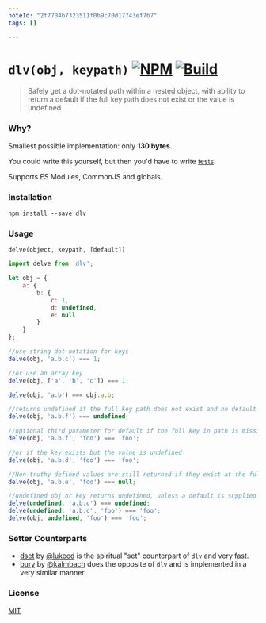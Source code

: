 ```yaml
---
noteId: "2f7704b7323511f0b9c70d17743ef7b7"
tags: []

---
```


# `dlv(obj, keypath)` [![NPM](https://img.shields.io/npm/v/dlv.svg)](https://npmjs.com/package/dlv) [![Build](https://travis-ci.org/developit/dlv.svg?branch=master)](https://travis-ci.org/developit/dlv)

> Safely get a dot-notated path within a nested object, with ability to return a default if the full key path does not exist or the value is undefined


### Why?

Smallest possible implementation: only **130 bytes.**

You could write this yourself, but then you'd have to write [tests].

Supports ES Modules, CommonJS and globals.


### Installation

`npm install --save dlv`


### Usage

`delve(object, keypath, [default])`

```js
import delve from 'dlv';

let obj = {
	a: {
		b: {
			c: 1,
			d: undefined,
			e: null
		}
	}
};

//use string dot notation for keys
delve(obj, 'a.b.c') === 1;

//or use an array key
delve(obj, ['a', 'b', 'c']) === 1;

delve(obj, 'a.b') === obj.a.b;

//returns undefined if the full key path does not exist and no default is specified
delve(obj, 'a.b.f') === undefined;

//optional third parameter for default if the full key in path is missing
delve(obj, 'a.b.f', 'foo') === 'foo';

//or if the key exists but the value is undefined
delve(obj, 'a.b.d', 'foo') === 'foo';

//Non-truthy defined values are still returned if they exist at the full keypath
delve(obj, 'a.b.e', 'foo') === null;

//undefined obj or key returns undefined, unless a default is supplied
delve(undefined, 'a.b.c') === undefined;
delve(undefined, 'a.b.c', 'foo') === 'foo';
delve(obj, undefined, 'foo') === 'foo';
```


### Setter Counterparts

- [dset](https://github.com/lukeed/dset) by [@lukeed](https://github.com/lukeed) is the spiritual "set" counterpart of `dlv` and very fast.
- [bury](https://github.com/kalmbach/bury) by [@kalmbach](https://github.com/kalmbach) does the opposite of `dlv` and is implemented in a very similar manner.


### License

[MIT](https://oss.ninja/mit/developit/)


[preact]: https://github.com/developit/preact
[tests]: https://github.com/developit/dlv/blob/master/test.js
